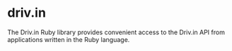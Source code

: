 # driv.in
The Driv.in Ruby library provides convenient access to the Driv.in API from applications written in the Ruby language.
